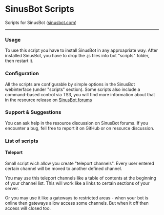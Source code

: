 # SinusBot Scripts
Scripts for SinusBot ([sinusbot.com](https://www.sinusbot.com))
- - -
### Usage
To use this script you have to install SinusBot in any approapriate way. 
After installed SinusBot, you have to drop the .js files into bot "scripts" folder, then restart it.

### Configuration
All the scripts are configurable by simple options in the SinusBot webinterface (under "scripts" section). Some scripts also include a command-based control via TS3, you will find more information about that in the resource release on [SinusBot forums](https://forum.sinusbot.com/)

### Support & Suggestions
You can ask help in the resource discussion on SinusBot forums.
If you encounter a bug, fell free to report it on GitHub or on resource discussion.

### List of scripts

#### Teleport
Small script wich allow you create "teleport channels". Every user entered certain channel will be moved to another defined channel.

You may use this teleport channels like a table of contents at the beginning of your channel list. This will work like a links to certain sections of your server.

Or you may use it like a gateways to restricted areas - when your bot is online then gateways allow access some channels. But when it off then access will closed too.
